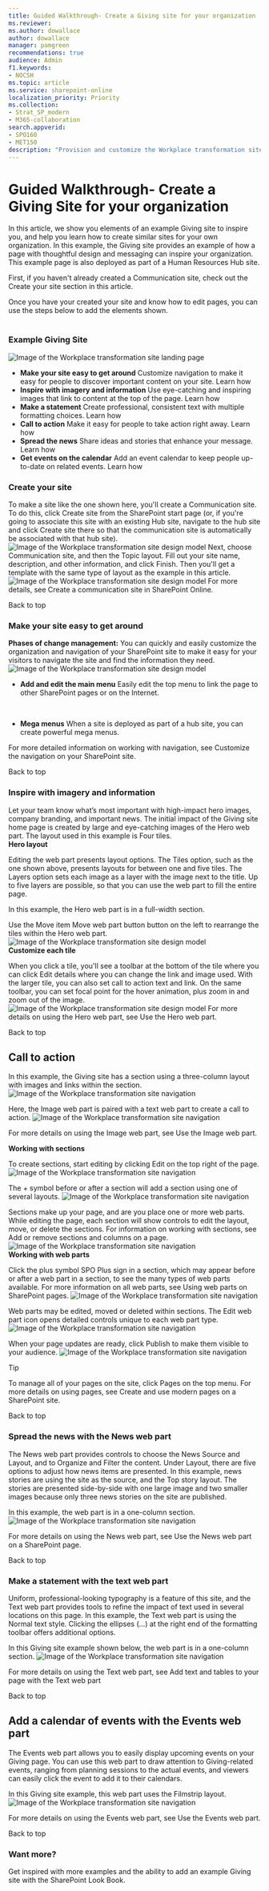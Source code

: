 ```yaml
---
title: Guided Walkthrough- Create a Giving site for your organization
ms.reviewer: 
ms.author: dowallace
author: dowallace
manager: pamgreen
recommendations: true
audience: Admin
f1.keywords:
- NOCSH
ms.topic: article
ms.service: sharepoint-online
localization_priority: Priority
ms.collection:  
- Strat_SP_modern
- M365-collaboration
search.appverid:
- SPO160
- MET150
description: "Provision and customize the Workplace transformation site"
---
```


# Guided Walkthrough- Create a Giving Site for your organization

In this article, we show you elements of an example Giving site to inspire you, and help you learn how to create similar sites for your own organization. In this example, the Giving site provides an example of how a page with thoughtful design and messaging can inspire your organization. This example page is also deployed as part of a Human Resources Hub site.

First, if you haven't already created a Communication site, check out the Create your site section in this article.  

Once you have your created your site and know how to edit pages, you can use the steps below to add the elements shown.
<br>
<br>

### Example Giving Site

   ![Image of the Workplace transformation site landing page](media/hybrid-home.png)

-	**Make your site easy to get around** Customize navigation to make it easy for people to discover important content on your site. Learn how
-	**Inspire with imagery and information** Use eye-catching and inspiring images that link to content at the top of the page. Learn how
-	**Make a statement** Create professional, consistent text with multiple formatting choices. Learn how
-	**Call to action** Make it easy for people to take action right away. Learn how
-	**Spread the news** Share ideas and stories that enhance your message. Learn how
-	**Get events on the calendar** Add an event calendar to keep people up-to-date on related events.  Learn how

 

### Create your site
To make a site like the one shown here, you'll create a Communication site. To do this, click Create site from the SharePoint start page (or, if you're going to associate this site with an existing Hub site, navigate to the hub site and click Create site there so that the communication site is automatically be associated with that hub site).
   ![Image of the Workplace transformation site design model](media/change-management-model.png)
Next, choose Communication site, and then the Topic layout. Fill out your site name, description, and other information, and click Finish. Then you'll get a template with the same type of layout as the example in this article.
   ![Image of the Workplace transformation site design model](media/change-management-model.png)
For more details, see Create a communication site in SharePoint Online.

Back to top


### Make your site easy to get around

**Phases of change management:**
You can quickly and easily customize the organization and navigation of your SharePoint site to make it easy for your visitors to navigate the site and find the information they need.
   ![Image of the Workplace transformation site design model](media/change-management-model.png)
- **Add and edit the main menu** Easily edit the top menu to link the page to other SharePoint pages or on the Internet.
<br>

- **Mega menus**  When a site is deployed as part of a hub site, you can create powerful mega menus.

For more detailed information on working with navigation, see Customize the navigation on your SharePoint site.

Back to top

### Inspire with imagery and information
Let your team know what’s most important with high-impact hero images, company branding, and important news. The initial impact of the Giving site home page is created by large and eye-catching images of the Hero web part. The layout used in this example is Four tiles.
<br>
**Hero layout**

Editing the web part presents layout options. The Tiles option, such as the one shown above, presents layouts for between one and five tiles. The Layers option sets each image as a layer with the image next to the title. Up to five layers are possible, so that you can use the web part to fill the entire page.

In this example, the Hero web part is in a full-width section.

Use the Move item Move web part button button on the left to rearrange the tiles within the Hero web part.
   ![Image of the Workplace transformation site design model](media/change-management-model.png)
<br>
**Customize each tile**

When you click a tile, you'll see a toolbar at the bottom of the tile where you can click Edit details where you can change the link and image used. With the larger tile, you can also set call to action text and link. On the same toolbar, you can set focal point for the hover animation, plus zoom in and zoom out of the image.
   ![Image of the Workplace transformation site design model](media/change-management-model.png)
For more details on using the Hero web part, see Use the Hero web part.

Back to top

## Call to action
In this example, the Giving site has a section using a three-column layout with images and links within the section.
   ![Image of the Workplace transformation site navigation](media/hybrid-nav.png)

Here, the Image web part is paired with a text web part to create a call to action.
   ![Image of the Workplace transformation site navigation](media/hybrid-nav.png)

For more details on using the Image web part, see Use the Image web part.

**Working with sections**

To create sections, start editing by clicking Edit on the top right of the page.
   ![Image of the Workplace transformation site navigation](media/hybrid-nav.png)

The + symbol before or after a section will add a section using one of several layouts.
   ![Image of the Workplace transformation site navigation](media/hybrid-nav.png)

Sections make up your page, and are you place one or more web parts. While editing the page, each section will show controls to edit the layout, move, or delete the sections. For information on working with sections, see Add or remove sections and columns on a page.
   ![Image of the Workplace transformation site navigation](media/hybrid-nav.png)
<br>
**Working with web parts**

Click the plus symbol SPO Plus sign in a section, which may appear before or after a web part in a section, to see the many types of web parts available. For more information on all web parts, see Using web parts on SharePoint pages.
   ![Image of the Workplace transformation site navigation](media/hybrid-nav.png)

Web parts may be edited, moved or deleted within sections. The Edit web part icon opens detailed controls unique to each web part type.
   ![Image of the Workplace transformation site navigation](media/hybrid-nav.png)

When your page updates are ready, click Publish to make them visible to your audience.
   ![Image of the Workplace transformation site navigation](media/hybrid-nav.png)
> [!TIP]
To manage all of your pages on the site, click Pages on the top menu.
For more details on using pages, see Create and use modern pages on a SharePoint site.

Back to top

### Spread the news with the News web part

The News web part provides controls to choose the News Source and Layout, and to Organize and Filter the content. Under Layout, there are five options to adjust how news items are presented. In this example, news stories are using the site as the source, and the Top story layout. The stories are presented side-by-side with one large image and two smaller images because only three news stories on the site are published.

In this example, the web part is in a one-column section.
   ![Image of the Workplace transformation site navigation](media/hybrid-nav.png)

For more details on using the News web part, see Use the News web part on a SharePoint page.

Back to top


### Make a statement with the text web part
Uniform, professional-looking typography is a feature of this site, and the Text web part provides tools to refine the impact of text used in several locations on this page. In this example, the Text web part is using the Normal text style. Clicking the ellipses (…) at the right end of the formatting toolbar offers additional options.

In this Giving site example shown below, the web part is in a one-column section.
   ![Image of the Workplace transformation site navigation](media/hybrid-nav.png)

For more details on using the Text web part, see Add text and tables to your page with the Text web part

Back to top


## Add a calendar of events with the Events web part
The Events web part allows you to easily display upcoming events on your Giving page. You can use this web part to draw attention to Giving-related events, ranging from planning sessions to the actual events, and viewers can easily click the event to add it to their calendars.

In this Giving site example, this web part uses the Filmstrip layout.
  ![Image of the Workplace transformation site navigation](media/hybrid-nav.png)

For more details on using the Events web part, see Use the Events web part.

Back to top

### Want more?
Get inspired with more examples and the ability to add an example Giving site with the SharePoint Look Book.